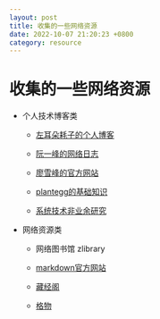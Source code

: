 ```yaml
---
layout: post
title: 收集的一些网络资源
date: 2022-10-07 21:20:23 +0800
category: resource
---
```

# 收集的一些网络资源

* 个人技术博客类

  - [左耳朵耗子的个人博客](https://coolshell.cn)

  - [阮一峰的网络日志](https://ruanyifeng.com/blog/)
 
  - [廖雪峰的官方网站](https://www.liaoxuefeng.com)

  - [plantegg的基础知识](https://plantegg.github.io)

  - [系统技术非业余研究](https://blog.yufeng.info/)

* 网络资源类

  - 网络图书馆 zlibrary

  - [markdown官方网站](https://markdown.com.cn/)

  - [藏经阁](https://docs.kilvn.com)

  - [格物](https://shockerli.net/)
